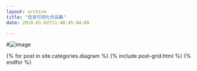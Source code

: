 ```yaml
---
layout: archive
title: "信息可视化作品集"
date: 2018-01-02T11:40:45-04:00

---
```

#![image](https://vivianting.github.io/images/故事.png)
<div class="tiles">
{% for post in site.categories.diagram %}
	{% include post-grid.html %}
{% endfor %}
</div><!-- /.tiles -->
